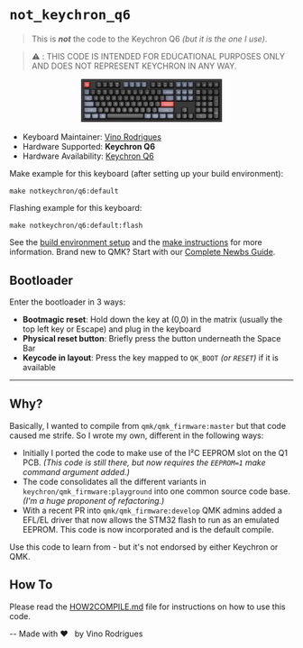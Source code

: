 # `not_keychron_q6`

> This is ***not*** the code to the Keychron Q6 *(but it is the one I use)*.

> :warning: : THIS CODE IS INTENDED FOR EDUCATIONAL PURPOSES ONLY AND DOES NOT REPRESENT KEYCHRON IN ANY WAY.

<p align="center"><img src="docs/image-00.png" width="50%"></p>

* Keyboard Maintainer: [Vino Rodrigues](https://github.com/vinorodrigues)
* Hardware Supported: **Keychron Q6**
* Hardware Availability: [Keychron Q6](https://www.keychron.com/products/keychron-q6-qmk-custom-mechanical-keyboard)

Make example for this keyboard (after setting up your build environment):

    make notkeychron/q6:default

Flashing example for this keyboard:

    make notkeychron/q6:default:flash

See the [build environment setup](https://docs.qmk.fm/#/getting_started_build_tools) and the [make instructions](https://docs.qmk.fm/#/getting_started_make_guide) for more information.
Brand new to QMK? Start with our [Complete Newbs Guide](https://docs.qmk.fm/#/newbs).

## Bootloader

Enter the bootloader in 3 ways:

* **Bootmagic reset**: Hold down the key at (0,0) in the matrix (usually the top left key or Escape) and plug in the keyboard
* **Physical reset button**: Briefly press the button underneath the Space Bar
* **Keycode in layout**: Press the key mapped to `QK_BOOT` *(or `RESET`)* if it is available


***

## Why?

Basically, I wanted to compile from `qmk/qmk_firmware:master` but that code caused me strife.  So I wrote my own, different in the following ways:

* Initially I ported the code to make use of the I²C EEPROM slot on the Q1 PCB. *(This code is still there, but now requires the `EEPROM=1` make command argument added.)*
* The code consolidates all the different variants in `keychron/qmk_firmware:playground` into one common source code base. *(I'm a huge proponent of refactoring.)*
* With a recent PR into `qmk/qmk_firmware:develop` QMK admins added a EFL/EL driver that now allows the STM32 flash to run as an emulated EEPROM.  This code is now incorporated and is the default compile.

Use this code to learn from - but it's not endorsed by either Keychron or QMK.

## How To

Please read the [HOW2COMPILE.md](HOW2COMPILE.md) file for instructions on how to use this code.

-- Made with :heart: &nbsp; by Vino Rodrigues
